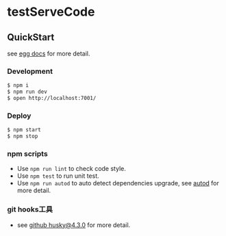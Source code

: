 # testServeCode



## QuickStart

<!-- add docs here for user -->

see [egg docs][egg] for more detail.

### Development

```bash
$ npm i
$ npm run dev
$ open http://localhost:7001/
```

### Deploy

```bash
$ npm start
$ npm stop
```

### npm scripts

- Use `npm run lint` to check code style.
- Use `npm test` to run unit test.
- Use `npm run autod` to auto detect dependencies upgrade, see [autod](https://www.npmjs.com/package/autod) for more detail.

### git hooks工具

- see [github husky@4.3.0][husky] for more detail.


[egg]: https://eggjs.org
[husky]:https://github.com/typicode/husky/tree/master